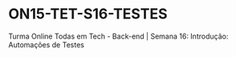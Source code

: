 # ON15-TET-S16-TESTES
Turma Online Todas em Tech - Back-end | Semana 16: Introdução: Automações de Testes
